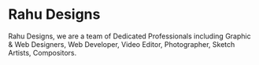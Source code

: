 # Rahu Designs
 Rahu Designs, we are a team of Dedicated Professionals including Graphic & Web Designers, Web Developer, Video Editor, Photographer, Sketch Artists, Compositors.
